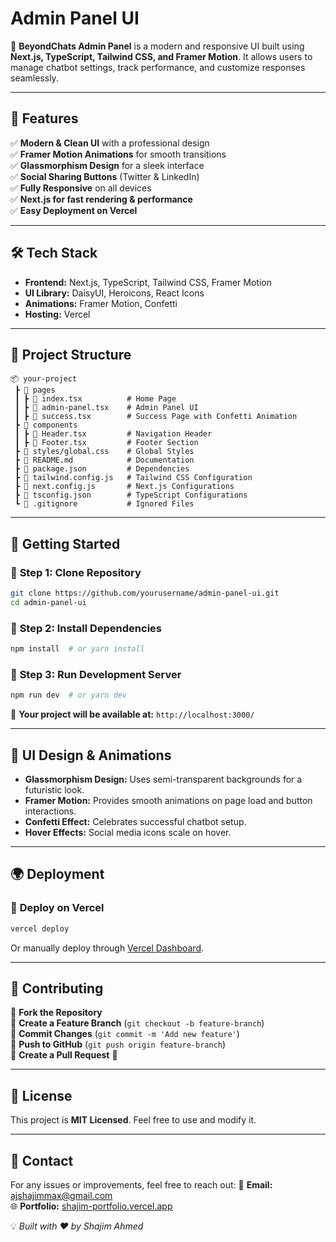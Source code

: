 # Admin Panel UI

🚀 **BeyondChats Admin Panel** is a modern and responsive UI built using **Next.js, TypeScript, Tailwind CSS, and Framer Motion**. It allows users to manage chatbot settings, track performance, and customize responses seamlessly.

---

## 📌 **Features**

✅ **Modern & Clean UI** with a professional design  
✅ **Framer Motion Animations** for smooth transitions  
✅ **Glassmorphism Design** for a sleek interface  
✅ **Social Sharing Buttons** (Twitter & LinkedIn)  
✅ **Fully Responsive** on all devices  
✅ **Next.js for fast rendering & performance**  
✅ **Easy Deployment on Vercel**  

---

## 🛠️ **Tech Stack**

- **Frontend:** Next.js, TypeScript, Tailwind CSS, Framer Motion  
- **UI Library:** DaisyUI, Heroicons, React Icons  
- **Animations:** Framer Motion, Confetti  
- **Hosting:** Vercel

---

## 📂 **Project Structure**

```
📦 your-project
 ┣ 📂 pages
 ┃ ┣ 📜 index.tsx          # Home Page
 ┃ ┣ 📜 admin-panel.tsx    # Admin Panel UI
 ┃ ┣ 📜 success.tsx        # Success Page with Confetti Animation
 ┣ 📂 components
 ┃ ┣ 📜 Header.tsx         # Navigation Header
 ┃ ┣ 📜 Footer.tsx         # Footer Section
 ┣ 📜 styles/global.css    # Global Styles
 ┣ 📜 README.md            # Documentation
 ┣ 📜 package.json         # Dependencies
 ┣ 📜 tailwind.config.js   # Tailwind CSS Configuration
 ┣ 📜 next.config.js       # Next.js Configurations
 ┣ 📜 tsconfig.json        # TypeScript Configurations
 ┗ 📜 .gitignore           # Ignored Files
```

---

## 🚀 **Getting Started**

### 🔹 **Step 1: Clone Repository**
```sh
git clone https://github.com/yourusername/admin-panel-ui.git
cd admin-panel-ui
```

### 🔹 **Step 2: Install Dependencies**
```sh
npm install  # or yarn install
```

### 🔹 **Step 3: Run Development Server**
```sh
npm run dev  # or yarn dev
```

📌 **Your project will be available at:** `http://localhost:3000/`

---

## 🎨 **UI Design & Animations**

- **Glassmorphism Design:** Uses semi-transparent backgrounds for a futuristic look.
- **Framer Motion:** Provides smooth animations on page load and button interactions.
- **Confetti Effect:** Celebrates successful chatbot setup.
- **Hover Effects:** Social media icons scale on hover.

---

## 🌍 **Deployment**

### 🚀 **Deploy on Vercel**
```sh
vercel deploy
```

Or manually deploy through [Vercel Dashboard](https://vercel.com/).

---

## 🤝 **Contributing**

🔹 **Fork the Repository**  
🔹 **Create a Feature Branch** (`git checkout -b feature-branch`)  
🔹 **Commit Changes** (`git commit -m 'Add new feature'`)  
🔹 **Push to GitHub** (`git push origin feature-branch`)  
🔹 **Create a Pull Request** 🎉

---

## 📜 **License**

This project is **MIT Licensed**. Feel free to use and modify it.

---

## 📧 **Contact**

For any issues or improvements, feel free to reach out:
📩 **Email:** ajshajimmax@gmail.com  
🌐 **Portfolio:** [shajim-portfolio.vercel.app](https://shajim-porfolio.vercel.app/)  

💡 _Built with ❤️ by Shajim Ahmed_

